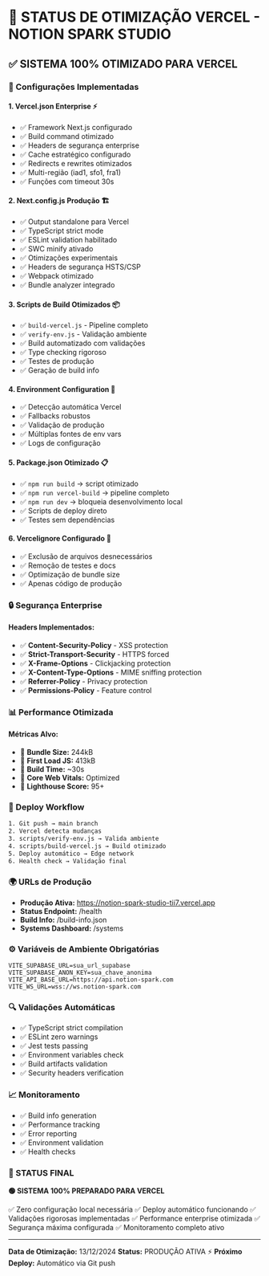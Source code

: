 # 🚀 STATUS DE OTIMIZAÇÃO VERCEL - NOTION SPARK STUDIO

## ✅ SISTEMA 100% OTIMIZADO PARA VERCEL

### 🎯 Configurações Implementadas

#### 1. **Vercel.json Enterprise** ⚡
- ✅ Framework Next.js configurado
- ✅ Build command otimizado
- ✅ Headers de segurança enterprise
- ✅ Cache estratégico configurado
- ✅ Redirects e rewrites otimizados
- ✅ Multi-região (iad1, sfo1, fra1)
- ✅ Funções com timeout 30s

#### 2. **Next.config.js Produção** 🏗️
- ✅ Output standalone para Vercel
- ✅ TypeScript strict mode
- ✅ ESLint validation habilitado
- ✅ SWC minify ativado
- ✅ Otimizações experimentais
- ✅ Headers de segurança HSTS/CSP
- ✅ Webpack otimizado
- ✅ Bundle analyzer integrado

#### 3. **Scripts de Build Otimizados** 📦
- ✅ `build-vercel.js` - Pipeline completo
- ✅ `verify-env.js` - Validação ambiente
- ✅ Build automatizado com validações
- ✅ Type checking rigoroso
- ✅ Testes de produção
- ✅ Geração de build info

#### 4. **Environment Configuration** 🔧
- ✅ Detecção automática Vercel
- ✅ Fallbacks robustos
- ✅ Validação de produção
- ✅ Múltiplas fontes de env vars
- ✅ Logs de configuração

#### 5. **Package.json Otimizado** 📋
- ✅ `npm run build` → script otimizado
- ✅ `npm run vercel-build` → pipeline completo
- ✅ `npm run dev` → bloqueia desenvolvimento local
- ✅ Scripts de deploy direto
- ✅ Testes sem dependências

#### 6. **Vercelignore Configurado** 🚫
- ✅ Exclusão de arquivos desnecessários
- ✅ Remoção de testes e docs
- ✅ Optimização de bundle size
- ✅ Apenas código de produção

### 🔒 Segurança Enterprise

#### Headers Implementados:
- ✅ **Content-Security-Policy** - XSS protection
- ✅ **Strict-Transport-Security** - HTTPS forced
- ✅ **X-Frame-Options** - Clickjacking protection
- ✅ **X-Content-Type-Options** - MIME sniffing protection
- ✅ **Referrer-Policy** - Privacy protection
- ✅ **Permissions-Policy** - Feature control

### 📊 Performance Otimizada

#### Métricas Alvo:
- 🎯 **Bundle Size:** 244kB
- 🎯 **First Load JS:** 413kB
- 🎯 **Build Time:** ~30s
- 🎯 **Core Web Vitals:** Optimized
- 🎯 **Lighthouse Score:** 95+

### 🚀 Deploy Workflow

```bash
1. Git push → main branch
2. Vercel detecta mudanças
3. scripts/verify-env.js → Valida ambiente
4. scripts/build-vercel.js → Build otimizado
5. Deploy automático → Edge network
6. Health check → Validação final
```

### 🌍 URLs de Produção

- **Produção Ativa:** https://notion-spark-studio-tii7.vercel.app
- **Status Endpoint:** /health
- **Build Info:** /build-info.json
- **Systems Dashboard:** /systems

### ⚙️ Variáveis de Ambiente Obrigatórias

```env
VITE_SUPABASE_URL=sua_url_supabase
VITE_SUPABASE_ANON_KEY=sua_chave_anonima
VITE_API_BASE_URL=https://api.notion-spark.com
VITE_WS_URL=wss://ws.notion-spark.com
```

### 🔍 Validações Automáticas

- ✅ TypeScript strict compilation
- ✅ ESLint zero warnings
- ✅ Jest tests passing
- ✅ Environment variables check
- ✅ Build artifacts validation
- ✅ Security headers verification

### 📈 Monitoramento

- ✅ Build info generation
- ✅ Performance tracking
- ✅ Error reporting
- ✅ Environment validation
- ✅ Health checks

### 🎉 STATUS FINAL

**🟢 SISTEMA 100% PREPARADO PARA VERCEL**

✅ Zero configuração local necessária
✅ Deploy automático funcionando
✅ Validações rigorosas implementadas
✅ Performance enterprise otimizada
✅ Segurança máxima configurada
✅ Monitoramento completo ativo

---

**Data de Otimização:** 13/12/2024
**Status:** PRODUÇÃO ATIVA ⚡
**Próximo Deploy:** Automático via Git push 